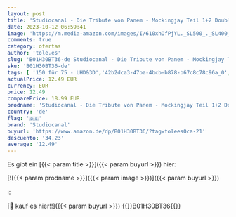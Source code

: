 ```yaml
---
layout: post
title: 'Studiocanal - Die Tribute von Panem - Mockingjay Teil 1+2 Double Feature [3D Blu-ray]'
date: 2023-10-12 06:59:41
image: 'https://m.media-amazon.com/images/I/610xhOfPjYL._SL500_._SL400_.jpg'
comments: true
category: ofertas
author: 'tole.es'
slug: 'B01H30BT36-de Studiocanal - Die Tribute von Panem - Mockingjay Teil 1+2...'
sku: 'B01H30BT36-de'
tags: [ '150 für 75 - UHD&3D','42b2dca3-47ba-4bcb-b878-b67c8c78c96a_0','42b2dca3-47ba-4bcb-b878-b67c8c78c96a_8201','74a8fe95-105c-4404-b7b6-890adeb9d59b_0','74a8fe95-105c-4404-b7b6-890adeb9d59b_1','74a8fe95-105c-4404-b7b6-890adeb9d59b_2501','74a8fe95-105c-4404-b7b6-890adeb9d59b_3001','74a8fe95-105c-4404-b7b6-890adeb9d59b_3101','74a8fe95-105c-4404-b7b6-890adeb9d59b_3301','74a8fe95-105c-4404-b7b6-890adeb9d59b_3801','74a8fe95-105c-4404-b7b6-890adeb9d59b_4501','74a8fe95-105c-4404-b7b6-890adeb9d59b_4601','74a8fe95-105c-4404-b7b6-890adeb9d59b_4801','74a8fe95-105c-4404-b7b6-890adeb9d59b_5401','74a8fe95-105c-4404-b7b6-890adeb9d59b_5901','74a8fe95-105c-4404-b7b6-890adeb9d59b_6801','74a8fe95-105c-4404-b7b6-890adeb9d59b_801','74a8fe95-105c-4404-b7b6-890adeb9d59b_8501','74a8fe95-105c-4404-b7b6-890adeb9d59b_9301','74a8fe95-105c-4404-b7b6-890adeb9d59b_9401','Action & Abenteuer','Arborist Merchandising Root','Blu-Ray','Blu-ray','Blu-ray 3D','Blu-rays und DVDs reduziert','Boxen','Boxsets und TV-Serien','Boxsets: Für 50 EUR einkaufen und 10 EUR Sofortrabatt erhalten','Custom Stores','DVD & Blu-ray','DVD und Blu-ray','Die Tribute von Panem: Boxen und Einzeltitel bis zu 20% reduziert','Fantasy','Featured Categories','Filme','Für 100 EUR kaufen - 50 EUR zahlen','Für 50 EUR kaufen - 10 EUR Sofortrabatt erhalten','Geschenkefinder für DVDs & Blu-rays','Geschenkideen von Studiocanal','Indie-Tiefpreistage','Indie-Tiefpreistage: Blu-rays','Jetzt für 150 EUR kaufen, 75 EUR sparen','Krimi','Prime Big Deals auf DVD & Blu-ray','Science Fiction','Science Fiction & Fantasy','Self Service','Shops','Sonderformate und Boxen reduziert','Special Features Stores','Tagesangebot: Die Tribute von Panem','Thriller','Tiefpreistage: 3D-Blu-rays','Winterschnäppchen: Box-Sets','studiocanal','🇩🇪', ]
actualPrice: 12.49 EUR
currency: EUR
price: 12.49
comparePrice: 18.99 EUR
prodname: 'Studiocanal - Die Tribute von Panem - Mockingjay Teil 1+2 Double Feature [3D Blu-ray]'
country: 'de'
flag: '🇩🇪'
brand: 'Studiocanal'
buyurl: 'https://www.amazon.de/dp/B01H30BT36/?tag=tolees0ca-21'
descuento: '34.23'
average: '12.49'
---
```


Es gibt ein [{{< param title >}}]({{< param buyurl >}}) hier:

[![{{< param prodname >}}]({{< param image >}})]({{< param buyurl >}})

ℹ️:


[🛒 kauf es hier!!]({{< param buyurl >}})
{{<world>}}B01H30BT36{{</world>}}
